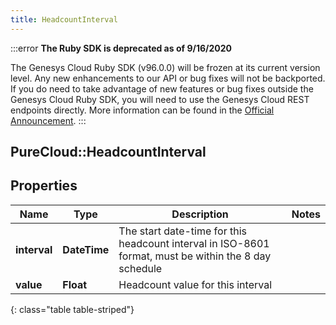 ```yaml
---
title: HeadcountInterval
---
```


:::error
**The Ruby SDK is deprecated as of 9/16/2020**

The Genesys Cloud Ruby SDK (v96.0.0) will be frozen at its current version level. Any new enhancements to our API or bug fixes will not be backported. If you do need to take advantage of new features or bug fixes outside the Genesys Cloud Ruby SDK, you will need to use the Genesys Cloud REST endpoints directly. More information can be found in the [Official Announcement](https://developer.mypurecloud.com/forum/t/announcement-genesys-cloud-ruby-sdk-end-of-life/8850).
:::


## PureCloud::HeadcountInterval

## Properties

|Name | Type | Description | Notes|
|------------ | ------------- | ------------- | -------------|
| **interval** | **DateTime** | The start date-time for this headcount interval in ISO-8601 format, must be within the 8 day schedule | |
| **value** | **Float** | Headcount value for this interval | |
{: class="table table-striped"}


